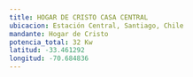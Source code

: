 ```yaml
---
title: HOGAR DE CRISTO CASA CENTRAL
ubicacion: Estación Central, Santiago, Chile
mandante: Hogar de Cristo
potencia_total: 32 Kw
latitud: -33.461292
longitud: -70.684836
---
```

